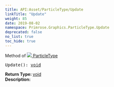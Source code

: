 ```yaml
---
title: API:Asset/ParticleType/Update
linkTitle: "Update"
weight: 85
date: 2019-08-02
namespace: Primrose.Graphics.ParticleType.Update
deprecated: false
no_list: true
toc_hide: true
---
```

Method of <a href="/docs/api-reference/Class/ParticleType"><img src="/icons/silk/default.png"/>&nbsp;ParticleType</a>
<pre class="method-declaration">
Update(): <a class="type" href="/docs/api-reference/System/void">void</a></pre>
<b>Return Type: </b>
<a class="type" href="/docs/api-reference/System/void">void</a>
<br/>
<b>Description: </b>